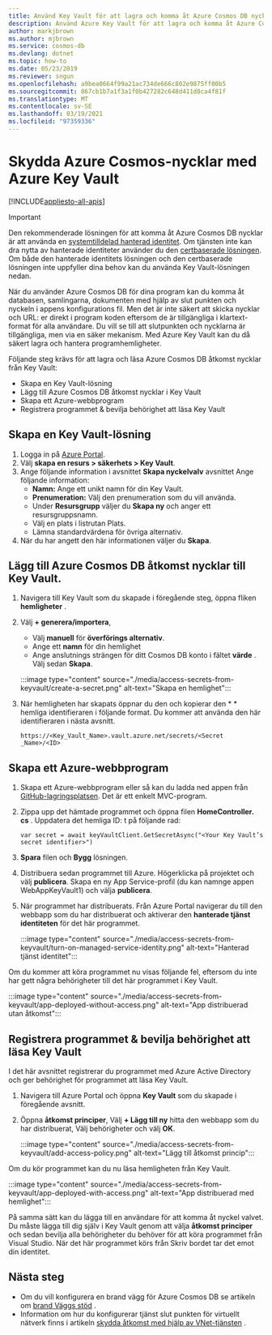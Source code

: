 ```yaml
---
title: Använd Key Vault för att lagra och komma åt Azure Cosmos DB nycklar
description: Använd Azure Key Vault för att lagra och komma åt Azure Cosmos DB anslutnings sträng, nycklar, slut punkter.
author: markjbrown
ms.author: mjbrown
ms.service: cosmos-db
ms.devlang: dotnet
ms.topic: how-to
ms.date: 05/23/2019
ms.reviewer: sngun
ms.openlocfilehash: a9bea0664f99a21ac734de666c802e9875ff00b5
ms.sourcegitcommit: 867cb1b7a1f3a1f0b427282c648d411d0ca4f81f
ms.translationtype: MT
ms.contentlocale: sv-SE
ms.lasthandoff: 03/19/2021
ms.locfileid: "97359336"
---
```

# <a name="secure-azure-cosmos-keys-using-azure-key-vault"></a>Skydda Azure Cosmos-nycklar med Azure Key Vault 
[!INCLUDE[appliesto-all-apis](includes/appliesto-all-apis.md)]

>[!IMPORTANT]
> Den rekommenderade lösningen för att komma åt Azure Cosmos DB nycklar är att använda en [systemtilldelad hanterad identitet](managed-identity-based-authentication.md). Om tjänsten inte kan dra nytta av hanterade identiteter använder du den [certbaserade lösningen](certificate-based-authentication.md). Om både den hanterade identitets lösningen och den certbaserade lösningen inte uppfyller dina behov kan du använda Key Vault-lösningen nedan.

När du använder Azure Cosmos DB för dina program kan du komma åt databasen, samlingarna, dokumenten med hjälp av slut punkten och nyckeln i appens konfigurations fil.  Men det är inte säkert att skicka nycklar och URL: er direkt i program koden eftersom de är tillgängliga i klartext-format för alla användare. Du vill se till att slutpunkten och nycklarna är tillgängliga, men via en säker mekanism. Med Azure Key Vault kan du då säkert lagra och hantera programhemligheter.

Följande steg krävs för att lagra och läsa Azure Cosmos DB åtkomst nycklar från Key Vault:

* Skapa en Key Vault-lösning  
* Lägg till Azure Cosmos DB åtkomst nycklar i Key Vault  
* Skapa ett Azure-webbprogram  
* Registrera programmet & bevilja behörighet att läsa Key Vault  


## <a name="create-a-key-vault"></a>Skapa en Key Vault-lösning

1. Logga in på [Azure Portal](https://portal.azure.com/).  
2. Välj **skapa en resurs > säkerhets > Key Vault**.  
3. Ange följande information i avsnittet **Skapa nyckelvalv** avsnittet Ange följande information:  
   * **Namn:** Ange ett unikt namn för din Key Vault.  
   * **Prenumeration:** Välj den prenumeration som du vill använda.  
   * Under **Resursgrupp** väljer du **Skapa ny** och anger ett resursgruppsnamn.  
   * Välj en plats i listrutan Plats.  
   * Lämna standardvärdena för övriga alternativ.  
4. När du har angett den här informationen väljer du **Skapa**.  

## <a name="add-azure-cosmos-db-access-keys-to-the-key-vault"></a>Lägg till Azure Cosmos DB åtkomst nycklar till Key Vault.
1. Navigera till Key Vault som du skapade i föregående steg, öppna fliken **hemligheter** .  
2. Välj **+ generera/importera**, 

   * Välj **manuell** för **överförings alternativ**.
   * Ange ett **namn** för din hemlighet
   * Ange anslutnings strängen för ditt Cosmos DB konto i fältet **värde** . Välj sedan **Skapa**.

   :::image type="content" source="./media/access-secrets-from-keyvault/create-a-secret.png" alt-text="Skapa en hemlighet":::

4. När hemligheten har skapats öppnar du den och kopierar den * * hemliga identifieraren i följande format. Du kommer att använda den här identifieraren i nästa avsnitt. 

   `https://<Key_Vault_Name>.vault.azure.net/secrets/<Secret _Name>/<ID>`

## <a name="create-an-azure-web-application"></a>Skapa ett Azure-webbprogram

1. Skapa ett Azure-webbprogram eller så kan du ladda ned appen från [GitHub-lagringsplatsen](https://github.com/Azure/azure-cosmos-dotnet-v2/tree/master/Demo/keyvaultdemo). Det är ett enkelt MVC-program.  

2. Zippa upp det hämtade programmet och öppna filen **HomeController. cs** . Uppdatera det hemliga ID: t på följande rad:

   `var secret = await keyVaultClient.GetSecretAsync("<Your Key Vault’s secret identifier>")`

3. **Spara** filen och **Bygg** lösningen.  
4. Distribuera sedan programmet till Azure. Högerklicka på projektet och välj **publicera**. Skapa en ny App Service-profil (du kan namnge appen WebAppKeyVault1) och välja **publicera**.   

5. När programmet har distribuerats. Från Azure Portal navigerar du till den webbapp som du har distribuerat och aktiverar den **hanterade tjänst identiteten** för det här programmet.  

   :::image type="content" source="./media/access-secrets-from-keyvault/turn-on-managed-service-identity.png" alt-text="Hanterad tjänst identitet":::

Om du kommer att köra programmet nu visas följande fel, eftersom du inte har gett några behörigheter till det här programmet i Key Vault.

:::image type="content" source="./media/access-secrets-from-keyvault/app-deployed-without-access.png" alt-text="App distribuerad utan åtkomst":::

## <a name="register-the-application--grant-permissions-to-read-the-key-vault"></a>Registrera programmet & bevilja behörighet att läsa Key Vault

I det här avsnittet registrerar du programmet med Azure Active Directory och ger behörighet för programmet att läsa Key Vault. 

1. Navigera till Azure Portal och öppna **Key Vault** som du skapade i föregående avsnitt.  

2. Öppna **åtkomst principer**, Välj **+ Lägg till ny** hitta den webbapp som du har distribuerat, Välj behörigheter och välj **OK**.  

   :::image type="content" source="./media/access-secrets-from-keyvault/add-access-policy.png" alt-text="Lägg till åtkomst princip":::

Om du kör programmet kan du nu läsa hemligheten från Key Vault.

:::image type="content" source="./media/access-secrets-from-keyvault/app-deployed-with-access.png" alt-text="App distribuerad med hemlighet":::
 
På samma sätt kan du lägga till en användare för att komma åt nyckel valvet. Du måste lägga till dig själv i Key Vault genom att välja **åtkomst principer** och sedan bevilja alla behörigheter du behöver för att köra programmet från Visual Studio. När det här programmet körs från Skriv bordet tar det emot din identitet.

## <a name="next-steps"></a>Nästa steg

* Om du vill konfigurera en brand vägg för Azure Cosmos DB se artikeln om [brand Väggs stöd](how-to-configure-firewall.md) .
* Information om hur du konfigurerar tjänst slut punkten för virtuellt nätverk finns i artikeln [skydda åtkomst med hjälp av VNet-tjänsten](how-to-configure-vnet-service-endpoint.md) .
